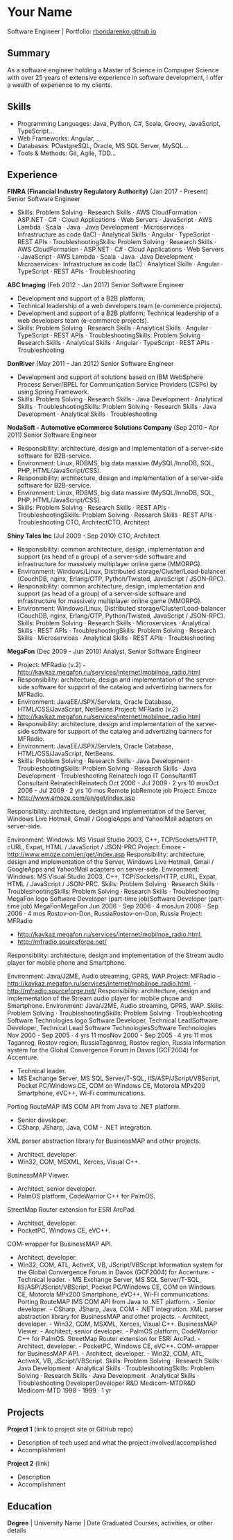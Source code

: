 # Your Name
Software Engineer | Portfolio: [rbondarenko.github.io](https://rbondarenko.github.io)

## Summary
As a software engineer holding a Master of Science in Compuper Science with over 25 years of extensive experience in software development, I offer a wealth of experience to my clients.

## Skills
- Programming Languages: Java, Python, C#, Scala, Groovy, JavaScript, TypeScript...
- Web Frameworks: Angular, ...
- Databases: POastgreSQL, Oracle, MS SQL Server, MySQL...
- Tools & Methods: Git, Agile, TDD...

## Experience
**FINRA (Financial Industry Regulatory Authority)** (Jan 2017 - Present)   
Senior Software Engineer
- Skills: Problem Solving · Research Skills · AWS CloudFormation · ASP.NET · C# · Cloud Applications · Web Servers · JavaScript · AWS Lambda · Scala · Java · Java Development · Microservices · Infrastructure as code (IaC) · Analytical Skills · Angular · TypeScript · REST APIs · TroubleshootingSkills: Problem Solving · Research Skills · AWS CloudFormation · ASP.NET · C# · Cloud Applications · Web Servers · JavaScript · AWS Lambda · Scala · Java · Java Development · Microservices · Infrastructure as code (IaC) · Analytical Skills · Angular · TypeScript · REST APIs · Troubleshooting


**ABC Imaging** (Feb 2012 - Jan 2017)
Senior Software Engineer
- Development and support of a B2B platform;
- Technical leadership of a web developers team (e-commerce projects).
- Development and support of a B2B platform; Technical leadership of a web developers team (e-commerce projects).
- Skills: Problem Solving · Research Skills · Analytical Skills · Angular · TypeScript · REST APIs · TroubleshootingSkills: Problem Solving · Research Skills · Analytical Skills · Angular · TypeScript · REST APIs · Troubleshooting

**DonRiver** (May 2011 - Jan 2012)
Senior Software Engineer
- Development and support of solutions based on IBM WebSphere Process Server/BPEL for Communication Service Providers (CSPs) by using Spring Framework.
- Skills: Problem Solving · Research Skills · Java Development · Analytical Skills · TroubleshootingSkills: Problem Solving · Research Skills · Java Development · Analytical Skills · Troubleshooting

**NodaSoft - Automotive eCommerce Solutions Company** (Sep 2010 - Apr 2011)
Senior Software Engineer
- Responsibility: architecture, design and implementation of a server-side software for B2B-service.
- Environment: Linux, RDBMS, big data massive (MySQL/InnoDB, SQL, PHP, HTML/JavaScript/CSS).
- Responsibility: architecture, design and implementation of a server-side software for B2B-service.
- Environment: Linux, RDBMS, big data massive (MySQL/InnoDB, SQL, PHP, HTML/JavaScript/CSS).
- Skills: Problem Solving · Research Skills · REST APIs · TroubleshootingSkills: Problem Solving · Research Skills · REST APIs · Troubleshooting
CTO, ArchitectCTO, Architect

**Shiny Tales Inc** (Jul 2009 - Sep 2010)
CTO, Architect
- Responsibility: common architecture, design, implementation and support (as head of a group) of a server-side software and infrastructure for massively multiplayer online game (MMORPG).
- Environment: Windows/Linux, Distributed storage/Cluster/Load-balancer (CouchDB, nginx, Erlang/OTP, Python/Twisted, JavaScript / JSON-RPC).
- Responsibility: common architecture, design, implementation and support (as head of a group) of a server-side software and infrastructure for massively multiplayer online game (MMORPG).
- Environment: Windows/Linux, Distributed storage/Cluster/Load-balancer (CouchDB, nginx, Erlang/OTP, Python/Twisted, JavaScript / JSON-RPC).
Skills: Problem Solving · Research Skills · Microservices · Analytical Skills · REST APIs · TroubleshootingSkills: Problem Solving · Research Skills · Microservices · Analytical Skills · REST APIs · Troubleshooting

**MegaFon** (Dec 2009 - Jun 2010)
Analyst, Senior Software Engineer
- Project: MFRadio (v.2) - http://kavkaz.megafon.ru/services/internet/mobilnoe_radio.html
- Responsibility: architecture, design and implementation of the server-side software for support of the catalog and advertizing banners for MFRadio.
- Environment: JavaEE/JSPX/Servlets, Oracle Database, HTML/CSS/JavaScript, NetBeans.Project: MFRadio (v.2)
- http://kavkaz.megafon.ru/services/internet/mobilnoe_radio.html
- Responsibility: architecture, design and implementation of the server-side software for support of the catalog and advertizing banners for MFRadio.
- Environment: JavaEE/JSPX/Servlets, Oracle Database, HTML/CSS/JavaScript, NetBeans.
- Skills: Problem Solving · Research Skills · Java Development · TroubleshootingSkills: Problem Solving · Research Skills · Java Development · Troubleshooting
Reinatech logo
IT ConsultantIT Consultant
ReinatechReinatech
Oct 2006 - Jul 2009 · 2 yrs 10 mosOct 2006 - Jul 2009 · 2 yrs 10 mos
Remote jobRemote job
Project: Emoze 
 - http://www.emoze.com/en/get/index.asp

Responsibility: architecture, design and implementation of the Server, Windows Live Hotmail, Gmail / GoogleApps and Yahoo!Mail adapters on server-side.

Environment: Windows: MS Visual Studio 2003, C++, TCP/Sockets/HTTP, cURL, Expat, HTML / JavaScript / JSON-PRC.Project: Emoze - http://www.emoze.com/en/get/index.asp Responsibility: architecture, design and implementation of the Server, Windows Live Hotmail, Gmail / GoogleApps and Yahoo!Mail adapters on server-side. Environment: Windows: MS Visual Studio 2003, C++, TCP/Sockets/HTTP, cURL, Expat, HTML / JavaScript / JSON-PRC.
Skills: Problem Solving · Research Skills · TroubleshootingSkills: Problem Solving · Research Skills · Troubleshooting
MegaFon logo
Software Developer (part-time job)Software Developer (part-time job)
MegaFonMegaFon
Jun 2006 - Sep 2006 · 4 mosJun 2006 - Sep 2006 · 4 mos
Rostov-on-Don, RussiaRostov-on-Don, Russia
Project: MFRadio 
 - http://kavkaz.megafon.ru/services/internet/mobilnoe_radio.html, 
 - http://mfradio.sourceforge.net/ 

Responsibility: architecture, design and implementation of the Stream audio player for mobile phone and Smartphone.

Environment: Java/J2ME, Audio streaming, GPRS, WAP.Project: MFRadio - http://kavkaz.megafon.ru/services/internet/mobilnoe_radio.html, - http://mfradio.sourceforge.net/ Responsibility: architecture, design and implementation of the Stream audio player for mobile phone and Smartphone. Environment: Java/J2ME, Audio streaming, GPRS, WAP.
Skills: Problem Solving · TroubleshootingSkills: Problem Solving · Troubleshooting
Software Technologies logo
Software Developer, Technical LeadSoftware Developer, Technical Lead
Software TechnologiesSoftware Technologies
Nov 2000 - Sep 2005 · 4 yrs 11 mosNov 2000 - Sep 2005 · 4 yrs 11 mos
Taganrog, Rostov region, RussiaTaganrog, Rostov region, Russia
Information system for the Global Convergence Forum in Davos (GCF2004) for Accenture.
 - Technical leader. 
 - MS Exchange Server, MS SQL Server/T-SQL, IIS/ASP/JScript/VBScript, Pocket PC/Windows CE, COM on Windows CE, Motorola MPx200 Smartphone, eVC++, Wi-Fi communications.

Porting RouteMAP IMS COM API from Java to .NET platform.
 - Senior developer.
 - CSharp, JSharp, Java, COM - .NET integration.

XML parser abstraction library for BusinessMAP and other projects.
 - Architect, developer.
 - Win32, COM, MSXML, Xerces, Visual C++.

BusinessMAP Viewer.
 - Architect, senior developer.
 - PalmOS platform, CodeWarrior C++ for PalmOS.

StreetMap Router extension for ESRI ArcPad.
 - Architect, developer.
 - PocketPC, Windows CE, eVC++.

COM-wrapper for BusinessMAP API.
 - Architect, developer.
 - Win32, COM, ATL, ActiveX, VB, JScript/VBScript.Information system for the Global Convergence Forum in Davos (GCF2004) for Accenture. - Technical leader. - MS Exchange Server, MS SQL Server/T-SQL, IIS/ASP/JScript/VBScript, Pocket PC/Windows CE, COM on Windows CE, Motorola MPx200 Smartphone, eVC++, Wi-Fi communications. Porting RouteMAP IMS COM API from Java to .NET platform. - Senior developer. - CSharp, JSharp, Java, COM - .NET integration. XML parser abstraction library for BusinessMAP and other projects. - Architect, developer. - Win32, COM, MSXML, Xerces, Visual C++. BusinessMAP Viewer. - Architect, senior developer. - PalmOS platform, CodeWarrior C++ for PalmOS. StreetMap Router extension for ESRI ArcPad. - Architect, developer. - PocketPC, Windows CE, eVC++. COM-wrapper for BusinessMAP API. - Architect, developer. - Win32, COM, ATL, ActiveX, VB, JScript/VBScript.
Skills: Problem Solving · Research Skills · Java Development · Analytical Skills · TroubleshootingSkills: Problem Solving · Research Skills · Java Development · Analytical Skills · Troubleshooting
DeveloperDeveloper
R&D Medicom-MTDR&D Medicom-MTD
1998 - 1999 · 1 yr







## Projects
**Project 1** (link to project site or GitHub repo)  
- Description of tech used and what the project involved/accomplished
- Accomplishment 

**Project 2** (link)
- Description 
- Accomplishment

## Education
**Degree** | University Name | Date Graduated
Courses, activities, or other details
